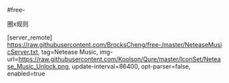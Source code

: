 #free-

圈x规则

[server_remote]
https://raw.githubusercontent.com/BrocksCheng/free-/master/NeteaseMusicServer.txt, tag=Netease Music, img-url=https://raw.githubusercontent.com/Koolson/Qure/master/IconSet/Netease_Music_Unlock.png, update-interval=86400, opt-parser=false, enabled=true
